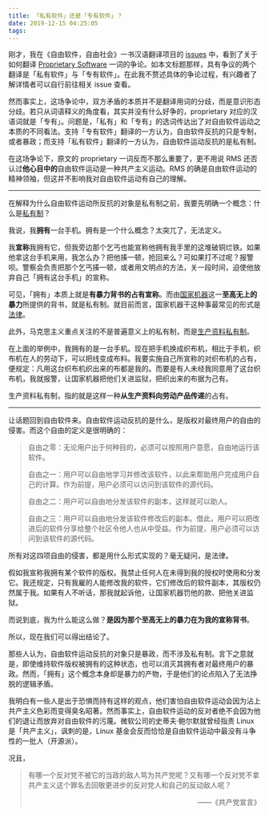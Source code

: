 ```yaml
---
title: 「私有软件」还是「专有软件」？
date: 2019-12-15 04:25:05
tags:
---
```


刚才，我在《自由软件，自由社会》一书汉语翻译项目的 [issues](https://github.com/beijinglug/fsfs-zh/issues) 中，看到了关于如何翻译 <u>Proprietary Software</u> 一词的争论。如本文标题那样，具有争议的两个翻译是「私有软件」与「专有软件」。在此我不赘述具体的争论过程，有兴趣者了解详情者可以自行前往相关 issue 查看。

然而事实上，这场争论中，双方矛盾的本质并不是翻译用词的分歧，而是意识形态分歧。若只从词语释义的角度看，其实并没有什么好争的，proprietary 对应的汉语词就是「专有」。问题是，「私有」和「专有」的选词传达出了对自由软件运动之本质的不同看法。支持「专有软件」翻译的一方认为，自由软件反抗的只是专制，或者暴政；而支持「私有软件」翻译的一方认为，自由软件运动反抗的是私有制。

在这场争论下，原文的 proprietary 一词反而不那么重要了，更不用说 RMS 还否认过**他心目中的**自由软件运动是一种共产主义运动。RMS 的确是自由软件运动的精神领袖，但这并不影响我对自由软件运动有自己的理解。

---

在解释为什么自由软件运动所反抗的对象是私有制之前，我要先明确一个概念：什么是<u>私有制</u>？

我说，我**拥有**一台手机。拥有是一个什么概念？太突兀了，无法定义。

我**宣称**我拥有它，但我旁边那个乞丐也能宣称他拥有我手里的这堆破铜烂铁。如果他拿这台手机来用，我怎么办？把他揍一顿，抢回来么？可如果打不过呢？报警呗。警察会负责把那个乞丐揍一顿，或者用文明点的方法，关一段时间，迫使他放弃自己「拥有这台手机」的宣称。

可见，「拥有」本质上就是**有暴力背书的占有宣称**。而由<u>国家机器</u>这一**至高无上的暴力**所提供的背书，就是私有制。就目前而言，国家机器干这种事最常见的形式是<u>法律</u>。

此外，马克思主义重点关注的不是普遍意义上的私有制，而是<u>生产资料私有制</u>。

在上面的举例中，我拥有的是一台手机。现在把手机换成织布机，相比于手机，织布机在人的劳动下，可以把线变成布料。我要实施自己所宣称的对织布机的占有，便规定：凡用这台织布机织出来的布都是我的。而要是有人未经我同意用了这台织布机，我就报警，让国家机器把他们关进监狱，把织出来的布据为己有。

生产资料私有制，指的就是这样一种**从生产资料向劳动产品传递**的占有。

---

让话题回到自由软件来。自由软件运动反抗的是什么，是版权对最终用户的自由的侵害。而这个自由的定义是很明确的：

> 自由之零：无论用户出于何种目的，必须可以按照用户意愿，自由地运行该软件。
> 
> 自由之一：用户可以自由地学习并修改该软件，以此来帮助用户完成用户自己的计算。作为前提，用户必须可以访问到该软件的源代码。
> 
> 自由之二：用户可以自由地分发该软件的副本，这样就可以助人。
> 
> 自由之三：用户可以自由地分发该软件修改后的副本。借此，用户可以把改进后的软件分享给整个社区令他人也从中受益。作为前提，用户必须可以访问到该软件的源代码。

所有对这四项自由的侵害，都是用什么形式实现的？毫无疑问，是法律。

假如我宣称我拥有某个软件的版权。我禁止任何人在未得到我的授权时使用和分发它。我还规定，只有我雇的人能修改我的软件，它们修改后的软件副本，其版权仍然属于我。如果有人不听话，那我就起诉他，让国家机器罚他的款、把他关进监狱。

而说到底，我为什么能这么做？**是因为那个至高无上的暴力在为我的宣称背书**。

所以，现在我们可以得出结论了。

那些人认为，自由软件运动反抗的对象只是暴政，而不涉及私有制。言下之意就是，即使维持软件版权被拥有的这种状态，也可以消灭其拥有者对最终用户的暴政。然而，「拥有」这个概念本身却是暴力的产物，于是他们的论点陷入了无法挣脱的逻辑矛盾。

我明白有一些人是出于恐惧而持有这样的观点，他们害怕自由软件运动会因为沾上共产主义色彩而变得臭名昭著。然而事实上，自由软件运动的反对者绝不会因为他们的退让而放弃对自由软件的污蔑。微软公司的史蒂夫·鲍尔默就曾经指责 Linux 是「共产主义」，讽刺的是，Linux 基金会反而恰恰是自由软件运动中最没有斗争性的一批人（开源派）。

况且，

> 有哪一个反对党不被它的当政的敌人骂为共产党呢？又有哪一个反对党不拿共产主义这个罪名去回敬更进步的反对党人和自己的反动敌人呢？
>
> <p style="text-align:right">——《共产党宣言》</p>
